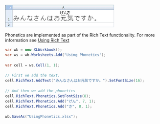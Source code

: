 ![UsingPhonetics.jpg](images/Using-Phonetics_UsingPhonetics.jpg "UsingPhonetics.jpg")  

Phonetics are implemented as part of the Rich Text functionality. For more information see [Using Rich Text](Using-Rich-Text)  

```c#
var wb = new XLWorkbook();
var ws = wb.Worksheets.Add("Using Phonetics");

var cell = ws.Cell(1, 1);

// First we add the text.
cell.RichText.AddText("みんなさんはお元気ですか。").SetFontSize(16);

// And then we add the phonetics
cell.RichText.Phonetics.SetFontSize(8);
cell.RichText.Phonetics.Add("げん", 7, 1);
cell.RichText.Phonetics.Add("き", 8, 1);

wb.SaveAs("UsingPhonetics.xlsx");
```
